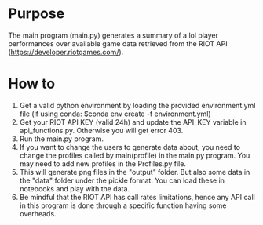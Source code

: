 # Purpose
The main program (main.py) generates a summary of a lol player performances over available game data retrieved from the RIOT API (https://developer.riotgames.com/).

# How to
1. Get a valid python environment by loading the provided environment.yml file (if using conda: $conda env create -f environment.yml)
1. Get your RIOT API KEY (valid 24h) and update the API_KEY variable in api_functions.py. Otherwise you will get error 403.
1. Run the main.py program.
1. If you want to change the users to generate data about, you need to change the profiles called by main(profile) in the main.py program. You may need to add new profiles in the Profiles.py file.
1. This will generate png files in the "output" folder. But also some data in the "data" folder under the pickle format. You can load these in notebooks and play with the data.
1. Be mindful that the RIOT API has call rates limitations, hence any API call in this program is done through a specific function having some overheads. 